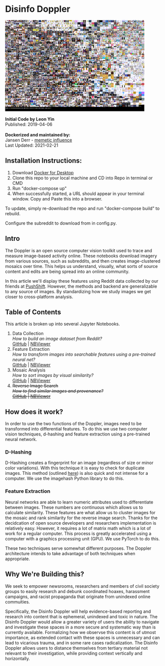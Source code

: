 # Disinfo Doppler

![](https://github.com/memeticinfluence/Disinfo-Doppler/blob/master/samples/header.gif?raw=true)


**Initial Code by Leon Yin**<br>
Published: 2019-04-06<br>
<br>
**Dockerized and maintained by:**<br>
Jansen Derr - [memetic influence](www.memeticinfluence.com)<br>
Last Updated: 2021-02-21

## Installation Instructions:

1. Download [Docker for Desktop](https://www.docker.com/products/docker-desktop)
2. Clone this repo to your local machine and CD into Repo in terminal or CMD
3. Run "docker-compose up" 
4. When successfully started, a URL should appear in your terminal window. Copy and Paste this into a browser.

To update, simply re-download the repo and run "docker-compose build" to rebuild.

Configure the subreddit to download from in config.py.

## Intro
The Doppler is an open source computer vision toolkit used to trace and measure image-based activity online. These notebooks download imagery from various sources, such as subreddits, and then creates image-clustered mosaics over time. This helps us understand, visually, what sorts of source content and edits are being spread into an online community. 

In this article we'll display these features using Reddit data collected by our friends at [PushShift](PushShift.io). However, the methods and backend are generalizable to any source of images. By standardizing how we study images we get closer to cross-platform analysis.

## Table of Contents
This article is broken up into several Jupyter Notebooks.
1. Data Collection <br>
    <i>How to build an image dataset from Reddit?</i> <br>
    [GitHub](https://github.com/yinleon/doppler_tutorials/blob/master/1-download-data.ipynb) | [NBViewer](https://nbviewer.jupyter.org/github/yinleon/doppler_tutorials/blob/master/1-download-data.ipynb)  
2. Feature Extraction <br>
    <i>How to transform images into searchable features using a pre-trained neural net?</i> <br>
    [GitHub](lhttps://github.com/yinleon/doppler_tutorials/blob/master/2-feature-extraction.ipynb) | [NBViewer](https://nbviewer.jupyter.org/github/yinleon/doppler_tutorials/blob/master/2-feature-extraction.ipynb)
3. Mosaic Analysis <br>
    <i>How to sort images by visual similarity?</i> <br>
    [GitHub](https://github.com/yinleon/doppler_tutorials/blob/master/3-mosaic-analysis.ipynb) | [NBViewer](https://nbviewer.jupyter.org/github/yinleon/doppler_tutorials/blob/master/3-mosaic-analysis.ipynb)
4. ~~Reverse Image Search <br>
    <i>How to find similar images and provenance?</i> <br>
    [GitHub](https://github.com/yinleon/doppler_tutorials/blob/master/4-reverse-image-search.ipynb) | [NBViewer](https://nbviewer.jupyter.org/github/yinleon/doppler_tutorials/blob/master/4-reverse-image-search.ipynb)~~

## How does it work?
In order to use the two functions of the Doppler, images need to be transformed into differential features. To do this we use two computer vision techniques, d-hashing and feature extraction using a pre-trained neural network.

### D-Hashing
D-Hashing creates a fingerprint for an image (regardless of size or minor color variations). With this technique it is easy to check for duplicate images. This method (outlined [here](http://www.hackerfactor.com/blog/?/archives/529-Kind-of-Like-That.html)) is also quick and not intense for a computer. We use the imagehash Python library to do this.

### Feature Extraction
Neural networks are able to learn numeric attributes used to differentiate between images. These numbers are continuous which allows us to calculate similarity. These features are what allow us to cluster images for the mosaic and rank similarity for the reverse image search. Thanks for the decidcation of open source developers and researchers implementation is relatively easy. However, it requires a lot of matrix math which is a lot of work for a regular computer. This process is greatly accelerated using a computer with a graphics processing unit (GPU). We use PyTorch to do this.

These two techniques serve somewhat different purposes. The Doppler architecture intends to take advantage of both techniques when appropriate.

## Why We're Building this?
We seek to empower newsrooms, researchers and members of civil society groups to easily research and debunk coordinated hoaxes, harassment campaigns, and racist propaganda that originate from unindexed online commuities.

Specifically, the Disinfo Doppler will help evidence-based reporting and research into content that is ephemeral, unindexed and toxic in nature. The Disinfo Doppler would allow a greater variety of users the ability to navigate and investigate these spaces in a more secure and systematic way than is currently available. Formalizing how we observse this content is of utmost importance, as extended contact with these spaces is unnecessary and can lead to vicarious trauma, and in some rare cases radicalization. The Disinfo Doppler allows users to distance themselves from tertiary material not relevant to their investigation, while providing context vertically and horizontally.
